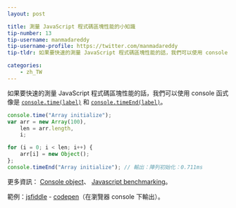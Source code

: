 ```yaml
---
layout: post

title: 測量 JavaScript 程式碼區塊性能的小知識
tip-number: 13
tip-username: manmadareddy
tip-username-profile: https://twitter.com/manmadareddy
tip-tldr: 如果要快速的測量 JavaScript 程式碼區塊性能的話，我們可以使用 console 函式像是 `console.time(label)` 和 `console.timeEnd(label)`。

categories:
    - zh_TW
---
```


如果要快速的測量 JavaScript 程式碼區塊性能的話，我們可以使用 console 函式像是 [`console.time(label)`](https://developer.chrome.com/devtools/docs/console-api#consoletimelabel) 和 [`console.timeEnd(label)`](https://developer.chrome.com/devtools/docs/console-api#consoletimeendlabel)。

```javascript
console.time("Array initialize");
var arr = new Array(100),
    len = arr.length,
    i;

for (i = 0; i < len; i++) {
    arr[i] = new Object();
};
console.timeEnd("Array initialize"); // 輸出：陣列初始化：0.711ms
```

更多資訊：
[Console object](https://github.com/DeveloperToolsWG/console-object)、
[Javascript benchmarking](https://mathiasbynens.be/notes/javascript-benchmarking)。

範例：[jsfiddle](https://jsfiddle.net/meottb62/) - [codepen](http://codepen.io/anon/pen/JGJPoa)（在瀏覽器 console 下輸出）。
